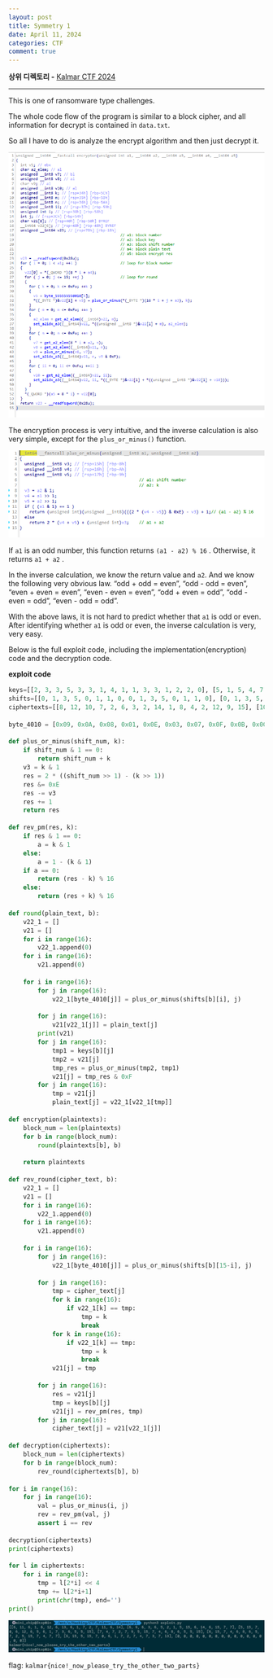 ```yaml
---
layout: post
title: Symmetry 1
date: April 11, 2024
categories: CTF
comment: true
---
```

**상위 디렉토리 -** [Kalmar CTF 2024](/2024-04/KalmarCTF)

---

This is one of ransomware type challenges.

The whole code flow of the program is similar to a block cipher, and all information for decrypt is contained in `data.txt`.

So all I have to do is analyze the encrypt algorithm and then just decrypt it.

![Untitled](/CTF/Kalmar_CTF/challenges/Symmetry%201_img/Untitled.png)

The encryption process is very intuitive, and the inverse calculation is also very simple, except for the `plus_or_minus()` function.

![Untitled](/CTF/Kalmar_CTF/challenges/Symmetry%201_img/Untitled%201.png)

If `a1` is an odd number, this function returns `(a1 - a2) % 16` . Otherwise, it returns `a1 + a2` .

In the inverse calculation, we know the return value and `a2`. And we know the following very obvious law. “odd + odd = even”, “odd - odd = even”, “even + even = even”, “even - even = even”, “odd + even = odd”, “odd - even = odd”, “even - odd = odd”.

With the above laws, it is not hard to predict whether that `a1` is odd or even. After identifying whether `a1` is odd or even, the inverse calculation is very, very easy.

Below is the full exploit code, including the implementation(encryption) code and the decryption code.

**exploit code**

```python
keys=[[2, 3, 3, 5, 3, 3, 1, 4, 1, 1, 3, 3, 1, 2, 2, 0], [5, 1, 5, 4, 7, 3, 2, 0, 0, 1, 7, 1, 0, 6, 2, 7], [2, 6, 6, 0, 5, 6, 5, 1, 6, 4, 7, 1, 1, 7, 3, 1], [4, 3, 0, 5, 2, 0, 4, 2, 7, 7, 7, 1, 1, 1, 7, 5], [1, 0, 0, 0, 4, 5, 3, 6, 3, 4, 7, 6, 4, 0, 1, 2], [5, 5, 7, 1, 3, 1, 7, 6, 6, 3, 1, 1, 2, 4, 6, 7], [2, 6, 2, 4, 1, 6, 0, 3, 7, 0, 6, 3, 0, 6, 7, 3]]
shifts=[[0, 1, 3, 5, 0, 1, 1, 0, 0, 1, 3, 5, 0, 1, 1, 0], [0, 1, 3, 5, 0, 1, 1, 0, 0, 1, 3, 5, 0, 1, 1, 0], [0, 1, 3, 5, 0, 1, 1, 0, 0, 1, 3, 5, 0, 1, 1, 0], [0, 1, 3, 5, 0, 1, 1, 0, 0, 1, 3, 5, 0, 1, 1, 0], [0, 1, 3, 5, 0, 1, 1, 0, 0, 1, 3, 5, 0, 1, 1, 0], [0, 1, 3, 5, 0, 1, 1, 0, 0, 1, 3, 5, 0, 1, 1, 0], [0, 1, 3, 5, 0, 1, 1, 0, 0, 1, 3, 5, 0, 1, 1, 0]]
ciphertexts=[[8, 12, 10, 7, 2, 6, 3, 2, 14, 1, 8, 4, 2, 12, 9, 15], [10, 13, 5, 2, 13, 12, 11, 5, 14, 5, 3, 12, 4, 11, 0, 9], [10, 4, 0, 3, 9, 13, 13, 2, 2, 1, 0, 4, 3, 15, 11, 12], [7, 13, 1, 13, 9, 9, 9, 10, 9, 12, 3, 0, 1, 10, 7, 12], [13, 3, 10, 6, 9, 9, 2, 13, 1, 10, 13, 0, 4, 2, 1, 0], [6, 2, 2, 2, 15, 9, 12, 4, 7, 6, 2, 15, 1, 10, 14, 7], [10, 12, 6, 14, 14, 2, 14, 12, 15, 0, 15, 0, 8, 9, 4, 2]]

byte_4010 = [0x09, 0x0A, 0x08, 0x01, 0x0E, 0x03, 0x07, 0x0F, 0x0B, 0x0C, 0x02, 0x00, 0x04, 0x05, 0x06, 0x0D]

def plus_or_minus(shift_num, k):
    if shift_num & 1 == 0:
        return shift_num + k
    v3 = k & 1
    res = 2 * ((shift_num >> 1) - (k >> 1))
    res &= 0xE
    res -= v3
    res += 1
    return res

def rev_pm(res, k):
    if res & 1 == 0:
        a = k & 1
    else:
        a = 1 - (k & 1)
    if a == 0:
        return (res - k) % 16
    else:
        return (res + k) % 16

def round(plain_text, b):
    v22_1 = []
    v21 = []
    for i in range(16):
        v22_1.append(0)
    for i in range(16):
        v21.append(0)
    
    for i in range(16):
        for j in range(16):
            v22_1[byte_4010[j]] = plus_or_minus(shifts[b][i], j)

        for j in range(16):
            v21[v22_1[j]] = plain_text[j]
        print(v21)
        for j in range(16):
            tmp1 = keys[b][j]
            tmp2 = v21[j]
            tmp_res = plus_or_minus(tmp2, tmp1)
            v21[j] = tmp_res & 0xF
        for j in range(16):
            tmp = v21[j]
            plain_text[j] = v22_1[v22_1[tmp]]

def encryption(plaintexts):
    block_num = len(plaintexts)
    for b in range(block_num):
        round(plaintexts[b], b)
    
    return plaintexts

def rev_round(cipher_text, b):
    v22_1 = []
    v21 = []
    for i in range(16):
        v22_1.append(0)
    for i in range(16):
        v21.append(0)

    for i in range(16):
        for j in range(16):
            v22_1[byte_4010[j]] = plus_or_minus(shifts[b][15-i], j)
        
        for j in range(16):
            tmp = cipher_text[j]
            for k in range(16):
                if v22_1[k] == tmp:
                    tmp = k
                    break
            for k in range(16):
                if v22_1[k] == tmp:
                    tmp = k
                    break
            v21[j] = tmp

        for j in range(16):
            res = v21[j]
            tmp = keys[b][j]
            v21[j] = rev_pm(res, tmp)
        for j in range(16):
            cipher_text[j] = v21[v22_1[j]]

def decryption(ciphertexts):
    block_num = len(ciphertexts)
    for b in range(block_num):
        rev_round(ciphertexts[b], b)

for i in range(16):
    for j in range(16):
        val = plus_or_minus(i, j)
        rev = rev_pm(val, j)
        assert i == rev

decryption(ciphertexts)
print(ciphertexts)

for l in ciphertexts:
    for i in range(8):
        tmp = l[2*i] << 4
        tmp += l[2*i+1]
        print(chr(tmp), end='')
print()
```

![Untitled](/CTF/Kalmar_CTF/challenges/Symmetry%201_img/Untitled%202.png)

flag: `kalmar{nice!_now_please_try_the_other_two_parts}`